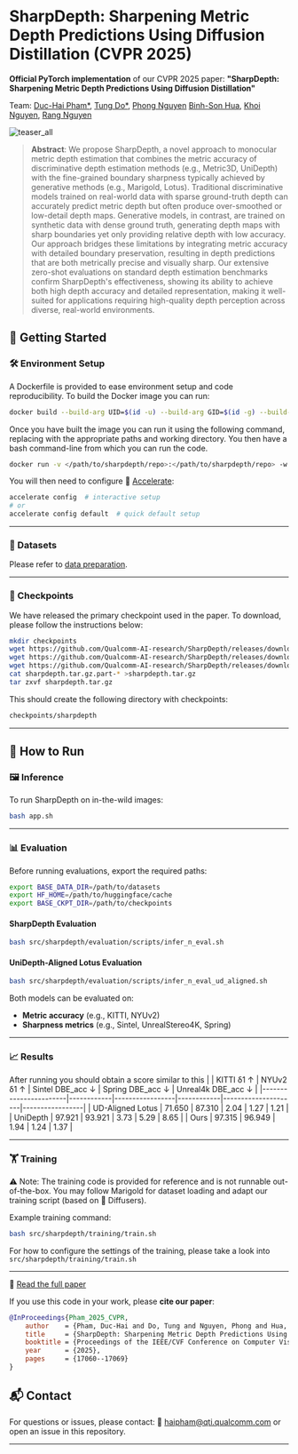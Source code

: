 # SharpDepth: Sharpening Metric Depth Predictions Using Diffusion Distillation (CVPR 2025)

**Official PyTorch implementation** of our CVPR 2025 paper:
**"SharpDepth: Sharpening Metric Depth Predictions Using Diffusion Distillation"**

Team:
[Duc-Hai Pham*](https://haiphamcse.github.io/),
[Tung Do*](https://itsthanhtung.github.io/),
[Phong Nguyen](https://phongnhhn.info/)
[Binh-Son Hua](https://sonhua.github.io/),
[Khoi Nguyen](https://www.khoinguyen.org/),
[Rang Nguyen](https://rangnguyen.github.io/)

![teaser_all](assets/sharpdepth.gif)

> **Abstract**: 
We propose SharpDepth, a novel approach to monocular metric depth estimation that combines the metric accuracy of discriminative depth estimation methods (e.g., Metric3D, UniDepth) with the fine-grained boundary sharpness typically achieved by generative methods (e.g., Marigold, Lotus). Traditional discriminative models trained on real-world data with sparse ground-truth depth can accurately predict metric depth but often produce over-smoothed or low-detail depth maps. Generative models, in contrast, are trained on synthetic data with dense ground truth, generating depth maps with sharp boundaries yet only providing relative depth with low accuracy. Our approach bridges these limitations by integrating metric accuracy with detailed boundary preservation, resulting in depth predictions that are both metrically precise and visually sharp. Our extensive zero-shot evaluations on standard depth estimation benchmarks confirm SharpDepth's effectiveness, showing its ability to achieve both high depth accuracy and detailed representation, making it well-suited for applications requiring high-quality depth perception across diverse, real-world environments.

## 📑 Getting Started


### 🛠️ Environment Setup

A Dockerfile is provided to ease environment setup and code reproducibility. To build the Docker image you can run:

```bash
docker build --build-arg UID=$(id -u) --build-arg GID=$(id -g) --build-arg USERNAME=$(id -un)  -t sharpdepth:v1 -f docker/Dockerfile .
```

Once you have built the image you can run it using the following command, replacing with the appropriate paths and working directory. You
then have a bash command-line from which you can run the code.

```bash
docker run -v </path/to/sharpdepth/repo>:</path/to/sharpdepth/repo> -w </path/to/sharpdepth/repo> --shm-size=8g -it sharpdepth:v1 bash
```

You will then need to configure 🤗 [Accelerate](https://github.com/huggingface/accelerate):

```bash
accelerate config  # interactive setup
# or
accelerate config default  # quick default setup
```

---
### 💾 Datasets
Please refer to [data preparation](docs/dataset.md).

---

### 🔐 Checkpoints

We have released the primary checkpoint used in the paper. To download, please follow the instructions below:

```bash
mkdir checkpoints
wget https://github.com/Qualcomm-AI-research/SharpDepth/releases/download/v1.0/sharpdepth.tar.gz.part-aa
wget https://github.com/Qualcomm-AI-research/SharpDepth/releases/download/v1.0/sharpdepth.tar.gz.part-ab 
wget https://github.com/Qualcomm-AI-research/SharpDepth/releases/download/v1.0/sharpdepth.tar.gz.part-ac
cat sharpdepth.tar.gz.part-* >sharpdepth.tar.gz
tar zxvf sharpdepth.tar.gz
```

This should create the following directory with checkpoints:

```bash
checkpoints/sharpdepth
```
---



## 📑 How to Run
### 🖼 Inference

To run SharpDepth on in-the-wild images:

```bash
bash app.sh
```

---

### 📊 Evaluation

Before running evaluations, export the required paths:
```bash
export BASE_DATA_DIR=/path/to/datasets
export HF_HOME=/path/to/huggingface/cache
export BASE_CKPT_DIR=/path/to/checkpoints
```
#### SharpDepth Evaluation
```bash
bash src/sharpdepth/evaluation/scripts/infer_n_eval.sh
```

#### UniDepth-Aligned Lotus Evaluation

```bash
bash src/sharpdepth/evaluation/scripts/infer_n_eval_ud_aligned.sh
```

Both models can be evaluated on:

* **Metric accuracy** (e.g., KITTI, NYUv2)
* **Sharpness metrics** (e.g., Sintel, UnrealStereo4K, Spring)

---

### 📈 Results
After running you should obtain a score similar to this
|                      | KITTI δ1 ↑ | NYUv2 δ1 ↑ | Sintel DBE_acc ↓ | Spring DBE_acc ↓ | Unreal4k DBE_acc ↓  |
|-----------------------|------------|-----------------|------------|---------------------|-----------------|
| UD-Aligned Lotus | 71.650      | 87.310           |  2.04      |  1.27              | 1.21            | 
| UniDepth         | 97.921      |  93.921          | 3.73     |  5.29                |   8.65          | 
| Ours             | 97.315      | 96.949           | 1.94      | 1.24               | 1.37            | 

---


### 🏋️ Training

⚠️ Note: The training code is provided for reference and is not runnable out-of-the-box. You may follow Marigold for dataset loading and adapt our training script (based on 🤗 Diffusers).


Example training command:

```bash
bash src/sharpdepth/training/train.sh
```

For how to configure the settings of the training, please take a look into `src/sharpdepth/training/train.sh`

---


📄 [Read the full paper](https://openaccess.thecvf.com/content/CVPR2025/html/Pham_SharpDepth_Sharpening_Metric_Depth_Predictions_Using_Diffusion_Distillation_CVPR_2025_paper.html)

If you use this code in your work, please **cite our paper**:

```bibtex
@InProceedings{Pham_2025_CVPR,
    author    = {Pham, Duc-Hai and Do, Tung and Nguyen, Phong and Hua, Binh-Son and Nguyen, Khoi and Nguyen, Rang},
    title     = {SharpDepth: Sharpening Metric Depth Predictions Using Diffusion Distillation},
    booktitle = {Proceedings of the IEEE/CVF Conference on Computer Vision and Pattern Recognition (CVPR)},
    year      = {2025},
    pages     = {17060--17069}
}
```

## 📬 Contact

For questions or issues, please contact:
📧 [haipham@qti.qualcomm.com](mailto:haipham@qti.qualcomm.com)
or open an issue in this repository.

---
